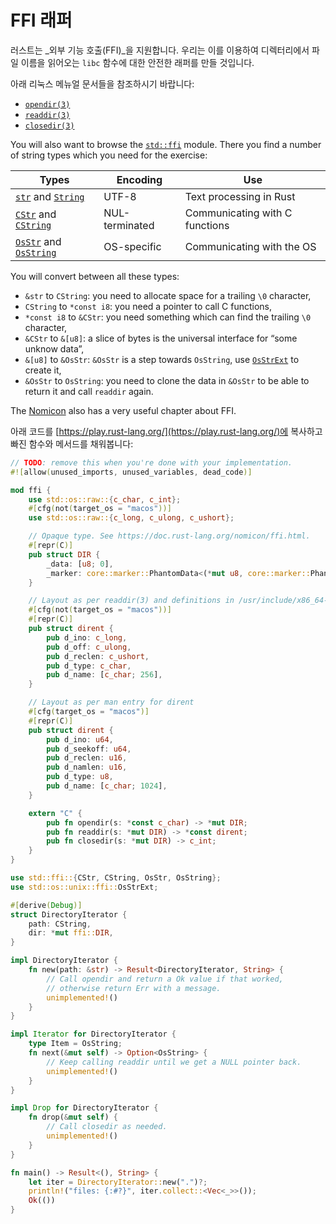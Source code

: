 # FFI 래퍼

러스트는 \_외부 기능 호출(FFI)\_을 지원합니다. 우리는 이를 이용하여 디렉터리에서 파일 이름을 읽어오는 `libc` 함수에 대한 안전한 래퍼를 만들 것입니다.

아래 리눅스 메뉴얼 문서들을 참조하시기 바랍니다:

* [`opendir(3)`](https://man7.org/linux/man-pages/man3/opendir.3.html)
* [`readdir(3)`](https://man7.org/linux/man-pages/man3/readdir.3.html)
* [`closedir(3)`](https://man7.org/linux/man-pages/man3/closedir.3.html)

You will also want to browse the [`std::ffi`](https://doc.rust-lang.org/std/ffi/) module. There you find a number of string types which you need for the exercise:

| Types                                                                                                                                   | Encoding       | Use                            |
| --------------------------------------------------------------------------------------------------------------------------------------- | -------------- | ------------------------------ |
| [`str`](https://doc.rust-lang.org/std/primitive.str.html) and [`String`](https://doc.rust-lang.org/std/string/struct.String.html)       | UTF-8          | Text processing in Rust        |
| [`CStr`](https://doc.rust-lang.org/std/ffi/struct.CStr.html) and [`CString`](https://doc.rust-lang.org/std/ffi/struct.CString.html)     | NUL-terminated | Communicating with C functions |
| [`OsStr`](https://doc.rust-lang.org/std/ffi/struct.OsStr.html) and [`OsString`](https://doc.rust-lang.org/std/ffi/struct.OsString.html) | OS-specific    | Communicating with the OS      |

You will convert between all these types:

* `&str` to `CString`: you need to allocate space for a trailing `\0` character,
* `CString` to `*const i8`: you need a pointer to call C functions,
* `*const i8` to `&CStr`: you need something which can find the trailing `\0` character,
* `&CStr` to `&[u8]`: a slice of bytes is the universal interface for “some unknow data”,
* `&[u8]` to `&OsStr`: `&OsStr` is a step towards `OsString`, use [`OsStrExt`](https://doc.rust-lang.org/std/os/unix/ffi/trait.OsStrExt.html) to create it,
* `&OsStr` to `OsString`: you need to clone the data in `&OsStr` to be able to return it and call `readdir` again.

The [Nomicon](https://doc.rust-lang.org/nomicon/ffi.html) also has a very useful chapter about FFI.

아래 코드를 [https://play.rust-lang.org/](https://play.rust-lang.org/)에 복사하고 빠진 함수와 메서드를 채워봅니다:

```rust
// TODO: remove this when you're done with your implementation.
#![allow(unused_imports, unused_variables, dead_code)]

mod ffi {
    use std::os::raw::{c_char, c_int};
    #[cfg(not(target_os = "macos"))]
    use std::os::raw::{c_long, c_ulong, c_ushort};

    // Opaque type. See https://doc.rust-lang.org/nomicon/ffi.html.
    #[repr(C)]
    pub struct DIR {
        _data: [u8; 0],
        _marker: core::marker::PhantomData<(*mut u8, core::marker::PhantomPinned)>,
    }

    // Layout as per readdir(3) and definitions in /usr/include/x86_64-linux-gnu.
    #[cfg(not(target_os = "macos"))]
    #[repr(C)]
    pub struct dirent {
        pub d_ino: c_long,
        pub d_off: c_ulong,
        pub d_reclen: c_ushort,
        pub d_type: c_char,
        pub d_name: [c_char; 256],
    }

    // Layout as per man entry for dirent
    #[cfg(target_os = "macos")]
    #[repr(C)]
    pub struct dirent {
        pub d_ino: u64,
        pub d_seekoff: u64,
        pub d_reclen: u16,
        pub d_namlen: u16,
        pub d_type: u8,
        pub d_name: [c_char; 1024],
    }

    extern "C" {
        pub fn opendir(s: *const c_char) -> *mut DIR;
        pub fn readdir(s: *mut DIR) -> *const dirent;
        pub fn closedir(s: *mut DIR) -> c_int;
    }
}

use std::ffi::{CStr, CString, OsStr, OsString};
use std::os::unix::ffi::OsStrExt;

#[derive(Debug)]
struct DirectoryIterator {
    path: CString,
    dir: *mut ffi::DIR,
}

impl DirectoryIterator {
    fn new(path: &str) -> Result<DirectoryIterator, String> {
        // Call opendir and return a Ok value if that worked,
        // otherwise return Err with a message.
        unimplemented!()
    }
}

impl Iterator for DirectoryIterator {
    type Item = OsString;
    fn next(&mut self) -> Option<OsString> {
        // Keep calling readdir until we get a NULL pointer back.
        unimplemented!()
    }
}

impl Drop for DirectoryIterator {
    fn drop(&mut self) {
        // Call closedir as needed.
        unimplemented!()
    }
}

fn main() -> Result<(), String> {
    let iter = DirectoryIterator::new(".")?;
    println!("files: {:#?}", iter.collect::<Vec<_>>());
    Ok(())
}
```
